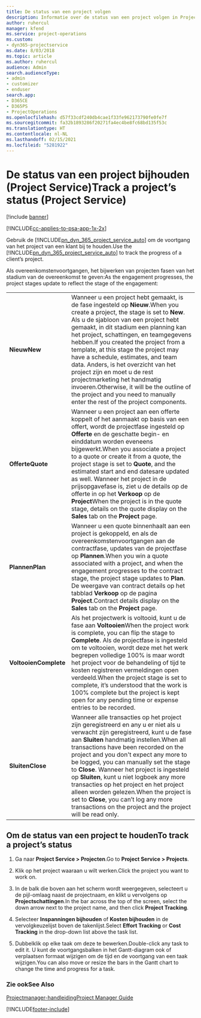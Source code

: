 ```yaml
---
title: De status van een project volgen
description: Informatie over de status van een project volgen in Project Service
author: ruhercul
manager: kfend
ms.service: project-operations
ms.custom:
- dyn365-projectservice
ms.date: 8/03/2018
ms.topic: article
ms.author: ruhercul
audience: Admin
search.audienceType:
- admin
- customizer
- enduser
search.app:
- D365CE
- D365PS
- ProjectOperations
ms.openlocfilehash: d57f33cdf240db4cae1f33fe962173790fe0fe7f
ms.sourcegitcommit: fa32b1893286f20271fa4ec4be8fc68bd135f53c
ms.translationtype: HT
ms.contentlocale: nl-NL
ms.lasthandoff: 02/15/2021
ms.locfileid: "5281922"
---
```

# <a name="track-a-projects-status-project-service"></a><span data-ttu-id="5ca10-103">De status van een project bijhouden (Project Service)</span><span class="sxs-lookup"><span data-stu-id="5ca10-103">Track a project’s status (Project Service)</span></span>

[!include [banner](../includes/psa-now-project-operations.md)]

[!INCLUDE[cc-applies-to-psa-app-1x-2x](../includes/cc-applies-to-psa-app-1x-2x.md)]

<span data-ttu-id="5ca10-104">Gebruik de [!INCLUDE[pn_dyn_365_project_service_auto](../includes/pn-dyn-365-project-service-auto.md)] om de voortgang van het project van een klant bij te houden.</span><span class="sxs-lookup"><span data-stu-id="5ca10-104">Use the [!INCLUDE[pn_dyn_365_project_service_auto](../includes/pn-dyn-365-project-service-auto.md)] to track the progress of a client’s project.</span></span>  

<span data-ttu-id="5ca10-105">Als overeenkomstenvoortgangen, het bijwerken van projecten fasen van het stadium van de overeenkomst te geven:</span><span class="sxs-lookup"><span data-stu-id="5ca10-105">As the engagement progresses, the project stages update to reflect the stage of the engagement:</span></span>  


|              |                                                                                                                                                                                                                                                                                                  |
|--------------|--------------------------------------------------------------------------------------------------------------------------------------------------------------------------------------------------------------------------------------------------------------------------------------------------|
|   <span data-ttu-id="5ca10-106">**Nieuw**</span><span class="sxs-lookup"><span data-stu-id="5ca10-106">**New**</span></span>    | <span data-ttu-id="5ca10-107">Wanneer u een project hebt gemaakt, is de fase ingesteld op **Nieuw**.</span><span class="sxs-lookup"><span data-stu-id="5ca10-107">When you create a project, the stage is set to **New**.</span></span> <span data-ttu-id="5ca10-108">Als u de sjabloon van een project hebt gemaakt, in dit stadium een planning kan het project, schattingen, en teamgegevens hebben.</span><span class="sxs-lookup"><span data-stu-id="5ca10-108">If you created the project from a template, at this stage the project may have a schedule, estimates, and team data.</span></span> <span data-ttu-id="5ca10-109">Anders, is het overzicht van het project zijn en moet u de rest projectmarketing het handmatig invoeren.</span><span class="sxs-lookup"><span data-stu-id="5ca10-109">Otherwise, it will be the outline of the project and you need to manually enter the rest of the project components.</span></span> |
|  <span data-ttu-id="5ca10-110">**Offerte**</span><span class="sxs-lookup"><span data-stu-id="5ca10-110">**Quote**</span></span>   |      <span data-ttu-id="5ca10-111">Wanneer u een project aan een offerte koppelt of het aanmaakt op basis van een offert, wordt de projectfase ingesteld op **Offerte** en de geschatte begin- en einddatum worden eveneens bijgewerkt.</span><span class="sxs-lookup"><span data-stu-id="5ca10-111">When you associate a project to a quote or create it from a quote, the project stage is set to **Quote**, and the estimated start and end datesare updated as well.</span></span> <span data-ttu-id="5ca10-112">Wanneer het project in de prijsopgavefase is, ziet u de details op de offerte in op het **Verkoop** op de **Project**</span><span class="sxs-lookup"><span data-stu-id="5ca10-112">When the project is in the quote stage, details on the quote display on the **Sales** tab on the **Project** page.</span></span>      |
|   <span data-ttu-id="5ca10-113">**Plannen**</span><span class="sxs-lookup"><span data-stu-id="5ca10-113">**Plan**</span></span>   |                                     <span data-ttu-id="5ca10-114">Wanneer u een quote binnenhaalt aan een project is gekoppeld, en als de overeenkomstenvoortgangen aan de contractfase, updates van de projectfase op **Plannen**.</span><span class="sxs-lookup"><span data-stu-id="5ca10-114">When you win a quote associated with a project, and when the engagement progresses to the contract stage, the project stage updates to **Plan**.</span></span> <span data-ttu-id="5ca10-115">De weergave van contract details op het tabblad **Verkoop** op de pagina **Project**.</span><span class="sxs-lookup"><span data-stu-id="5ca10-115">Contract details display on the **Sales** tab on the **Project** page.</span></span>                                      |
| <span data-ttu-id="5ca10-116">**Voltooien**</span><span class="sxs-lookup"><span data-stu-id="5ca10-116">**Complete**</span></span> |                    <span data-ttu-id="5ca10-117">Als het projectwerk is voltooid, kunt u de fase aan **Voltooien**</span><span class="sxs-lookup"><span data-stu-id="5ca10-117">When the project work is complete, you can flip the stage to **Complete**.</span></span> <span data-ttu-id="5ca10-118">Als de projectfase is ingesteld om te voltooien, wordt deze met het werk begrepen volledige 100% is maar wordt het project voor de behandeling of tijd te kosten registreren vermeldingen open verdeeld.</span><span class="sxs-lookup"><span data-stu-id="5ca10-118">When the project stage is set to complete, it’s understood that the work is 100% complete but the project is kept open for any pending time or expense entries to be recorded.</span></span>                     |
|  <span data-ttu-id="5ca10-119">**Sluiten**</span><span class="sxs-lookup"><span data-stu-id="5ca10-119">**Close**</span></span>   |           <span data-ttu-id="5ca10-120">Wanneer alle transacties op het project zijn geregistreerd en any u er niet als u verwacht zijn geregistreerd, kunt u de fase aan **Sluiten** handmatig instellen.</span><span class="sxs-lookup"><span data-stu-id="5ca10-120">When all transactions have been recorded on the project and you don't expect any more to be logged, you can manually set the stage to **Close**.</span></span> <span data-ttu-id="5ca10-121">Wanneer het project is ingesteld op **Sluiten**, kunt u niet logboek any more transacties op het project en het project alleen worden gelezen.</span><span class="sxs-lookup"><span data-stu-id="5ca10-121">When the project is set to **Close**, you can’t log any more transactions on the project and the project will be read only.</span></span>           |

## <a name="to-track-a-projects-status"></a><span data-ttu-id="5ca10-122">Om de status van een project te houden</span><span class="sxs-lookup"><span data-stu-id="5ca10-122">To track a project’s status</span></span>  

1.  <span data-ttu-id="5ca10-123">Ga naar **Project Service > Projecten**.</span><span class="sxs-lookup"><span data-stu-id="5ca10-123">Go to **Project Service > Projects**.</span></span>  

2.  <span data-ttu-id="5ca10-124">Klik op het project waaraan u wilt werken.</span><span class="sxs-lookup"><span data-stu-id="5ca10-124">Click the project you want to work on.</span></span>  

3.  <span data-ttu-id="5ca10-125">In de balk die boven aan het scherm wordt weergegeven, selecteert u de pijl-omlaag naast de projectnaam, en klikt u vervolgens op **Projectschattingen**.</span><span class="sxs-lookup"><span data-stu-id="5ca10-125">In the bar across the top of the screen, select the down arrow next to the project name, and then click **Project Tracking**.</span></span>  

4.  <span data-ttu-id="5ca10-126">Selecteer **Inspanningen bijhouden** of **Kosten bijhouden** in de vervolgkeuzelijst boven de takenlijst.</span><span class="sxs-lookup"><span data-stu-id="5ca10-126">Select **Effort Tracking** or **Cost Tracking** in the drop-down list above the task list.</span></span>  

5.  <span data-ttu-id="5ca10-127">Dubbelklik op elke taak om deze te bewerken.</span><span class="sxs-lookup"><span data-stu-id="5ca10-127">Double-click any task to edit it.</span></span> <span data-ttu-id="5ca10-128">U kunt de voortgangsbalken in het Gantt-diagram ook of verplaatsen formaat wijzigen om de tijd en de voortgang van een taak wijzigen.</span><span class="sxs-lookup"><span data-stu-id="5ca10-128">You can also move or resize the bars in the Gantt chart to change the time and progress for a task.</span></span>  

### <a name="see-also"></a><span data-ttu-id="5ca10-129">Zie ook</span><span class="sxs-lookup"><span data-stu-id="5ca10-129">See Also</span></span>  
 [<span data-ttu-id="5ca10-130">Projectmanager-handleiding</span><span class="sxs-lookup"><span data-stu-id="5ca10-130">Project Manager Guide</span></span>](../psa/project-manager-guide.md)


[!INCLUDE[footer-include](../includes/footer-banner.md)]